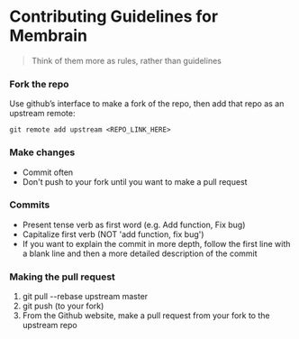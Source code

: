 # Contributing Guidelines for Membrain

> Think of them more as rules, rather than guidelines

### Fork the repo

Use github’s interface to make a fork of the repo, then add that repo as an upstream remote:

```
git remote add upstream <REPO_LINK_HERE>
```
### Make changes

- Commit often
- Don't push to your fork until you want to make a pull request

### Commits
- Present tense verb as first word (e.g. Add function, Fix bug)
- Capitalize first verb (NOT 'add function, fix bug')
- If you want to explain the commit in more depth, follow the first line with a blank line and then a more detailed description of the commit

### Making the pull request

1. git pull --rebase upstream master
2. git push (to your fork)
3. From the Github website, make a pull request from your fork to the upstream repo